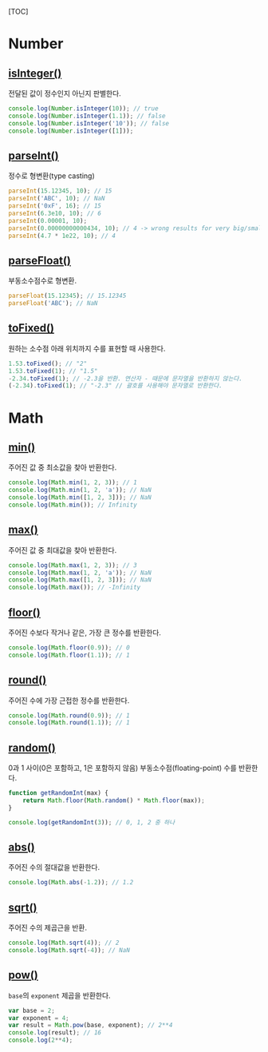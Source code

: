 [TOC]

# Number

## [isInteger()](https://developer.mozilla.org/en-US/docs/Web/JavaScript/Reference/Global_Objects/Number/isInteger)

전달된 값이 정수인지 아닌지 판별한다.

```javascript
console.log(Number.isInteger(10)); // true
console.log(Number.isInteger(1.1)); // false
console.log(Number.isInteger('10')); // false
console.log(Number.isInteger([1]));
```

## [parseInt()](https://developer.mozilla.org/en-US/docs/Web/JavaScript/Reference/Global_Objects/parseInt)

정수로 형변환(type casting)

```javascript
parseInt(15.12345, 10); // 15
parseInt('ABC', 10); // NaN
parseInt('0xF', 16); // 15
parseInt(6.3e10, 10); // 6
parseInt(0.00001, 10);
parseInt(0.00000000000434, 10); // 4 -> wrong results for very big/small numbers
parseInt(4.7 * 1e22, 10); // 4
```

## [parseFloat()](https://developer.mozilla.org/en-US/docs/Web/JavaScript/Reference/Global_Objects/Number/parseFloat)

부동소수점수로 형변환.

```javascript
parseFloat(15.12345); // 15.12345
parseFloat('ABC'); // NaN
```

## [toFixed()](https://developer.mozilla.org/en-US/docs/Web/JavaScript/Reference/Global_Objects/Number/toFixed)

원하는 소수점 아래 위치까지 수를 표현할 때 사용한다.

```javascript
1.53.toFixed(); // "2"
1.53.toFixed(1); // "1.5"
-2.34.toFixed(1); // -2.3을 반환. 연산자 - 때문에 문자열을 반환하지 않는다.
(-2.34).toFixed(1); // "-2.3" // 괄호를 사용해야 문자열로 반환한다.
```

# Math

## [min()](https://developer.mozilla.org/en-US/docs/Web/JavaScript/Reference/Global_Objects/Math/min)

주어진 값 중 최소값을 찾아 반환한다.

```javascript
console.log(Math.min(1, 2, 3)); // 1
console.log(Math.min(1, 2, 'a')); // NaN
console.log(Math.min([1, 2, 3])); // NaN
console.log(Math.min()); // Infinity
```

## [max()](https://developer.mozilla.org/en-US/docs/Web/JavaScript/Reference/Global_Objects/Math/max)

주어진 값 중 최대값을 찾아 반환한다.

```javascript
console.log(Math.max(1, 2, 3)); // 3
console.log(Math.max(1, 2, 'a')); // NaN
console.log(Math.max([1, 2, 3])); // NaN
console.log(Math.max()); // -Infinity
```

## [floor()](https://developer.mozilla.org/en-US/docs/Web/JavaScript/Reference/Global_Objects/Math/floor)

주어진 수보다 작거나 같은, 가장 큰 정수를 반환한다.

```javascript
console.log(Math.floor(0.9)); // 0
console.log(Math.floor(1.1)); // 1
```

## [round()](https://developer.mozilla.org/en-US/docs/Web/JavaScript/Reference/Global_Objects/Math/round)

주어진 수에 가장 근접한 정수를 반환한다.

```javascript
console.log(Math.round(0.9)); // 1
console.log(Math.round(1.1)); // 1
```

## [random()](https://developer.mozilla.org/en-US/docs/Web/JavaScript/Reference/Global_Objects/Math/random)

0과 1 사이(0은 포함하고, 1은 포함하지 않음) 부동소수점(floating-point) 수를 반환한다.

```javascript
function getRandomInt(max) {
    return Math.floor(Math.random() * Math.floor(max));
}

console.log(getRandomInt(3)); // 0, 1, 2 중 하나
```

## [abs()](https://developer.mozilla.org/en-US/docs/Web/JavaScript/Reference/Global_Objects/Math/abs)

주어진 수의 절대값을 반환한다.

```javascript
console.log(Math.abs(-1.2)); // 1.2
```

## [sqrt()](https://developer.mozilla.org/en-US/docs/Web/JavaScript/Reference/Global_Objects/Math/sqrt)

주어진 수의 제곱근을 반환.

```javascript
console.log(Math.sqrt(4)); // 2
console.log(Math.sqrt(-4)); // NaN
```

## [pow()](https://developer.mozilla.org/en-US/docs/Web/JavaScript/Reference/Global_Objects/Math/pow)

`base`의 `exponent` 제곱을 반환한다.

```javascript
var base = 2;
var exponent = 4;
var result = Math.pow(base, exponent); // 2**4
console.log(result); // 16
console.log(2**4);
```

